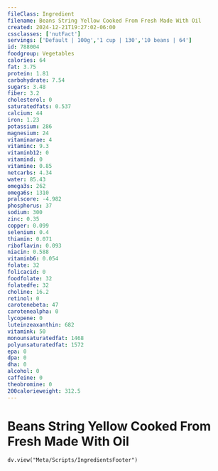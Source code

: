 ```yaml
---
fileClass: Ingredient
filename: Beans String Yellow Cooked From Fresh Made With Oil
created: 2024-12-21T19:27:02-06:00
cssclasses: ['nutFact']
servings: ['Default | 100g','1 cup | 130','10 beans | 64']
id: 788004
foodgroup: Vegetables
calories: 64
fat: 3.75
protein: 1.81
carbohydrate: 7.54
sugars: 3.48
fiber: 3.2
cholesterol: 0
saturatedfats: 0.537
calcium: 44
iron: 1.23
potassium: 286
magnesium: 24
vitaminarae: 4
vitaminc: 9.3
vitaminb12: 0
vitamind: 0
vitamine: 0.85
netcarbs: 4.34
water: 85.43
omega3s: 262
omega6s: 1310
pralscore: -4.982
phosphorus: 37
sodium: 300
zinc: 0.35
copper: 0.099
selenium: 0.4
thiamin: 0.071
riboflavin: 0.093
niacin: 0.588
vitaminb6: 0.054
folate: 32
folicacid: 0
foodfolate: 32
folatedfe: 32
choline: 16.2
retinol: 0
carotenebeta: 47
carotenealpha: 0
lycopene: 0
luteinzeaxanthin: 682
vitamink: 50
monounsaturatedfat: 1468
polyunsaturatedfat: 1572
epa: 0
dpa: 0
dha: 0
alcohol: 0
caffeine: 0
theobromine: 0
200calorieweight: 312.5
---
```


# Beans String Yellow Cooked From Fresh Made With Oil

```dataviewjs
dv.view("Meta/Scripts/IngredientsFooter")
```